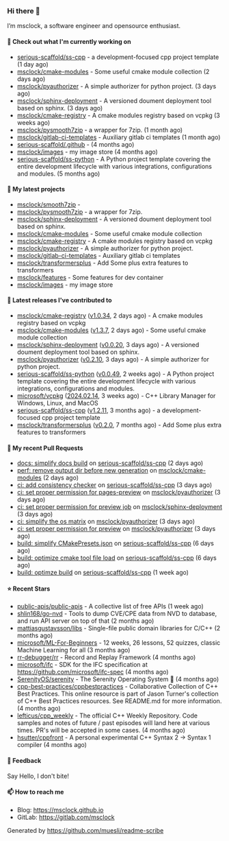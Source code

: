### Hi there 👋

I’m msclock, a software engineer and opensource enthusiast.

#### 👷 Check out what I'm currently working on

- [serious-scaffold/ss-cpp](https://github.com/serious-scaffold/ss-cpp) - a development-focused cpp project template (1 day ago)
- [msclock/cmake-modules](https://github.com/msclock/cmake-modules) - Some useful cmake module collection (2 days ago)
- [msclock/pyauthorizer](https://github.com/msclock/pyauthorizer) - A simple authorizer for python project. (3 days ago)
- [msclock/sphinx-deployment](https://github.com/msclock/sphinx-deployment) - A versioned doument deployment tool based on sphinx. (3 days ago)
- [msclock/cmake-registry](https://github.com/msclock/cmake-registry) - A cmake modules registry based on vcpkg (3 weeks ago)
- [msclock/pysmooth7zip](https://github.com/msclock/pysmooth7zip) - a wrapper for 7zip. (1 month ago)
- [msclock/gitlab-ci-templates](https://github.com/msclock/gitlab-ci-templates) - Auxiliary gitlab ci templates (1 month ago)
- [serious-scaffold/.github](https://github.com/serious-scaffold/.github) -  (4 months ago)
- [msclock/images](https://github.com/msclock/images) - my image store (4 months ago)
- [serious-scaffold/ss-python](https://github.com/serious-scaffold/ss-python) - A Python project template covering the entire development lifecycle with various integrations, configurations and modules. (5 months ago)

#### 🌱 My latest projects

- [msclock/smooth7zip](https://github.com/msclock/smooth7zip) - 
- [msclock/pysmooth7zip](https://github.com/msclock/pysmooth7zip) - a wrapper for 7zip.
- [msclock/sphinx-deployment](https://github.com/msclock/sphinx-deployment) - A versioned doument deployment tool based on sphinx.
- [msclock/cmake-modules](https://github.com/msclock/cmake-modules) - Some useful cmake module collection
- [msclock/cmake-registry](https://github.com/msclock/cmake-registry) - A cmake modules registry based on vcpkg
- [msclock/pyauthorizer](https://github.com/msclock/pyauthorizer) - A simple authorizer for python project.
- [msclock/gitlab-ci-templates](https://github.com/msclock/gitlab-ci-templates) - Auxiliary gitlab ci templates
- [msclock/transformersplus](https://github.com/msclock/transformersplus) - Add Some plus extra features to transformers
- [msclock/features](https://github.com/msclock/features) - Some features for dev container
- [msclock/images](https://github.com/msclock/images) - my image store

#### 🔭 Latest releases I've contributed to

- [msclock/cmake-registry](https://github.com/msclock/cmake-registry) ([v1.0.34](https://github.com/msclock/cmake-registry/releases/tag/v1.0.34), 2 days ago) - A cmake modules registry based on vcpkg
- [msclock/cmake-modules](https://github.com/msclock/cmake-modules) ([v1.3.7](https://github.com/msclock/cmake-modules/releases/tag/v1.3.7), 2 days ago) - Some useful cmake module collection
- [msclock/sphinx-deployment](https://github.com/msclock/sphinx-deployment) ([v0.0.20](https://github.com/msclock/sphinx-deployment/releases/tag/v0.0.20), 3 days ago) - A versioned doument deployment tool based on sphinx.
- [msclock/pyauthorizer](https://github.com/msclock/pyauthorizer) ([v0.2.10](https://github.com/msclock/pyauthorizer/releases/tag/v0.2.10), 3 days ago) - A simple authorizer for python project.
- [serious-scaffold/ss-python](https://github.com/serious-scaffold/ss-python) ([v0.0.49](https://github.com/serious-scaffold/ss-python/releases/tag/v0.0.49), 2 weeks ago) - A Python project template covering the entire development lifecycle with various integrations, configurations and modules.
- [microsoft/vcpkg](https://github.com/microsoft/vcpkg) ([2024.02.14](https://github.com/microsoft/vcpkg/releases/tag/2024.02.14), 3 weeks ago) - C&#43;&#43; Library Manager for Windows, Linux, and MacOS
- [serious-scaffold/ss-cpp](https://github.com/serious-scaffold/ss-cpp) ([v1.2.11](https://github.com/serious-scaffold/ss-cpp/releases/tag/v1.2.11), 3 months ago) - a development-focused cpp project template
- [msclock/transformersplus](https://github.com/msclock/transformersplus) ([v0.2.0](https://github.com/msclock/transformersplus/releases/tag/v0.2.0), 7 months ago) - Add Some plus extra features to transformers

#### 🔨 My recent Pull Requests

- [docs: simplify docs build](https://github.com/serious-scaffold/ss-cpp/pull/64) on [serious-scaffold/ss-cpp](https://github.com/serious-scaffold/ss-cpp) (2 days ago)
- [perf: remove output dir before new generation](https://github.com/msclock/cmake-modules/pull/28) on [msclock/cmake-modules](https://github.com/msclock/cmake-modules) (2 days ago)
- [ci: add consistency checker](https://github.com/serious-scaffold/ss-cpp/pull/63) on [serious-scaffold/ss-cpp](https://github.com/serious-scaffold/ss-cpp) (3 days ago)
- [ci: set proper permission for pages-preview](https://github.com/msclock/pyauthorizer/pull/31) on [msclock/pyauthorizer](https://github.com/msclock/pyauthorizer) (3 days ago)
- [ci: set proper permission for preview job](https://github.com/msclock/sphinx-deployment/pull/56) on [msclock/sphinx-deployment](https://github.com/msclock/sphinx-deployment) (3 days ago)
- [ci: simplify the os matrix](https://github.com/msclock/pyauthorizer/pull/30) on [msclock/pyauthorizer](https://github.com/msclock/pyauthorizer) (3 days ago)
- [ci: set proper permission for preview](https://github.com/msclock/pyauthorizer/pull/29) on [msclock/pyauthorizer](https://github.com/msclock/pyauthorizer) (3 days ago)
- [build: simplify CMakePresets.json](https://github.com/serious-scaffold/ss-cpp/pull/62) on [serious-scaffold/ss-cpp](https://github.com/serious-scaffold/ss-cpp) (6 days ago)
- [build: optimize cmake tool file load](https://github.com/serious-scaffold/ss-cpp/pull/61) on [serious-scaffold/ss-cpp](https://github.com/serious-scaffold/ss-cpp) (6 days ago)
- [build: optimze build](https://github.com/serious-scaffold/ss-cpp/pull/60) on [serious-scaffold/ss-cpp](https://github.com/serious-scaffold/ss-cpp) (1 week ago)

#### ⭐ Recent Stars

- [public-apis/public-apis](https://github.com/public-apis/public-apis) - A collective list of free APIs (1 week ago)
- [shlin168/go-nvd](https://github.com/shlin168/go-nvd) - Tools to dump CVE/CPE data from NVD to database, and run API server on top of that (2 months ago)
- [mattiasgustavsson/libs](https://github.com/mattiasgustavsson/libs) - Single-file public domain libraries for C/C&#43;&#43; (2 months ago)
- [microsoft/ML-For-Beginners](https://github.com/microsoft/ML-For-Beginners) - 12 weeks, 26 lessons, 52 quizzes, classic Machine Learning for all (3 months ago)
- [rr-debugger/rr](https://github.com/rr-debugger/rr) - Record and Replay Framework (4 months ago)
- [microsoft/ifc](https://github.com/microsoft/ifc) - SDK for the IFC specification at https://github.com/microsoft/ifc-spec (4 months ago)
- [SerenityOS/serenity](https://github.com/SerenityOS/serenity) - The Serenity Operating System 🐞 (4 months ago)
- [cpp-best-practices/cppbestpractices](https://github.com/cpp-best-practices/cppbestpractices) - Collaborative Collection of C&#43;&#43; Best Practices. This online resource is part of Jason Turner&#39;s collection of C&#43;&#43; Best Practices resources. See README.md for more information. (4 months ago)
- [lefticus/cpp_weekly](https://github.com/lefticus/cpp_weekly) - The official C&#43;&#43; Weekly Repository. Code samples and notes of future / past episodes will land here at various times. PR&#39;s will be accepted in some cases. (4 months ago)
- [hsutter/cppfront](https://github.com/hsutter/cppfront) - A personal experimental C&#43;&#43; Syntax 2 -&gt; Syntax 1 compiler (4 months ago)

#### 💬 Feedback

Say Hello, I don't bite!

#### 📫 How to reach me

- Blog: https://msclock.github.io
- GitLab: https://gitlab.com/msclock

Generated by https://github.com/muesli/readme-scribe
